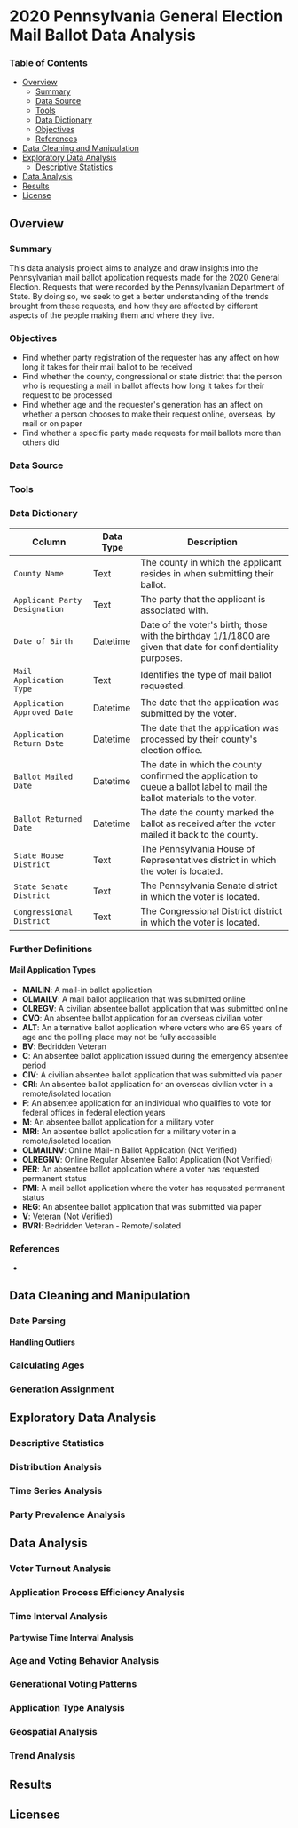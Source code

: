 # 2020 Pennsylvania General Election Mail Ballot Data Analysis
### Table of Contents
- [Overview](#Overview)
  - [Summary](#Summary)
  - [Data Source](#Data-Source)
  - [Tools](#Tools)
  - [Data Dictionary](#Data-Dictionary)
  - [Objectives](#Objectives)
  - [References](#References)
- [Data Cleaning and Manipulation](#data-cleaning-and-manipulation)
- [Exploratory Data Analysis](#exploratory-data-analysis)
  - [Descriptive Statistics](#Descriptive-Statistics)
- [Data Analysis](#data-analysis)
- [Results](#results)
- [License](#license)


## Overview

### Summary
This data analysis project aims to analyze and draw insights into the Pennsylvanian mail ballot application requests made for the 2020 General Election. Requests that were recorded by the Pennsylvanian Department of State. By doing so, we seek to get a better understanding of the trends brought from these requests, and how they are affected by different aspects of the people making them and where they live. 

### Objectives 
- Find whether party registration of the requester has any affect on how long it takes for their mail ballot to be received
- Find whether the county, congressional or state district that the person who is requesting a mail in ballot affects how long it takes for their request to be processed
- Find whether age and the requester's generation has an affect on whether a person chooses to make their request online, overseas, by mail or on paper
- Find whether a specific party made requests for mail ballots more than others did  

### Data Source
### Tools

### Data Dictionary
| Column       | Data Type       | Description                                                                      |
|-------------------|-------------|-----------------------------------------------------------------------------|
| `County Name`      | Text     | The county in which the applicant resides in when submitting their ballot.        |
| `Applicant Party Designation`    | 	Text | The party that the applicant is associated with.     |
| `Date of Birth`| Datetime| Date of the voter's birth; those with the birthday 1/1/1800 are given that date for confidentiality purposes.|
|`Mail Application Type`| Text | Identifies the type of mail ballot requested.|
| `Application Approved Date`      | Datetime     | The date that the application was submitted by the voter.  |
| `Application Return Date`| Datetime | The date that the application was processed by their county's election office.|
| `Ballot Mailed Date` | Datetime     | The date in which the county confirmed the application to queue a ballot label to mail the ballot materials to the voter.           |
| `Ballot Returned Date`      | Datetime     | The date the county marked the ballot as received after the voter mailed it back to the county.|
| `State House District`      | Text     | The Pennsylvania House of Representatives district in which the voter is located.|
| `State Senate District`      | Text     | The Pennsylvania Senate district in which the voter is located.|
| `Congressional District`      | Text     | The Congressional District district in which the voter is located.|
### Further Definitions



#### Mail Application Types
- **MAILIN**: A mail-in ballot application
- **OLMAILV**: A mail ballot application that was submitted online
- **OLREGV**: A civilian absentee ballot application that was submitted online
- **CVO**: An absentee ballot application for an overseas civilian voter
- **ALT**: An alternative ballot application where voters who are 65 years of age and the polling place may not be fully accessible
- **BV**: Bedridden Veteran
- **C**: An absentee ballot application issued during the emergency absentee period
- **CIV**: A civilian absentee ballot application that was submitted via paper
- **CRI**: An absentee ballot application for an overseas civilian voter in a remote/isolated location
- **F**: An absentee application for an individual who qualifies to vote for federal offices in federal election years
- **M**: An absentee ballot application for a military voter
- **MRI**: An absentee ballot application for a military voter in a remote/isolated location
- **OLMAILNV**: Online Mail-In Ballot Application (Not Verified)
- **OLREGNV**: Online Regular Absentee Ballot Application (Not Verified)
- **PER**: An absentee ballot application where a voter has requested permanent status
- **PMI**: A mail ballot application where the voter has requested permanent status
- **REG**: An absentee ballot application that was submitted via paper
- **V**: Veteran (Not Verified)
- **BVRI**: Bedridden Veteran - Remote/Isolated 

### References
- 

## Data Cleaning and Manipulation
### Date Parsing
#### Handling Outliers

### Calculating Ages


### Generation Assignment




## Exploratory Data Analysis
### Descriptive Statistics


### Distribution Analysis



### Time Series Analysis

### Party Prevalence Analysis 
## Data Analysis
### Voter Turnout Analysis


### Application Process Efficiency Analysis

### Time Interval Analysis

#### Partywise Time Interval Analysis
### Age and Voting Behavior Analysis

### Generational Voting Patterns
### Application Type Analysis


### Geospatial Analysis

### Trend Analysis


## Results


## Licenses
